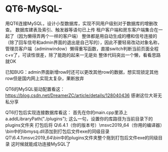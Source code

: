 # QT6-MySQL-
用QT6连接MySQL，设计小型数据库，实现不同用户级别对于数据库的增删改查。
数据库建表及索引、触发器等语句已上传
租户客户端和房东客户端集合在一起了（因为懒得弄两个一样的客户端）
整体都是用自动生成的槽和信号连接的（除了回车信号和admin界面的退出是自己写的），因此不要轻易改动对象名称，
管理员客户端（adminwindow）懒得重写函数，直接switch判断当前页面全程c+v了，可读性很差，除了能跑的起来一无是处
整体代码突出一个懒，看看思路就OK

已知BUG：admin界面新增row时还可以更改其他row的数据，想实现锁定其他row但是国内网上实现太复杂，果断放弃

QT6的MySQL驱动配置看这：https://blog.csdn.net/DreamerZC/article/details/128040436 感谢这位大哥无私分享


QT6打包后实现连接数据库看这：
首先在你的main.cpp里添上     a.addLibraryPath("./plugins"); 这么一句，设置你的库路径为当前目录下的plugins文件夹
打包后将
Q\6.4.1（你的版本号）\msvc2019_64（你用的编译器）\bin中的libmysq.dll添加到打包后文件exe的同级目录
QT\6.4.1\msvc2019_64\bin中的plugins文件夹整个拖到打包后文件exe的同级目录
这时候就能成功连接MySQL了
